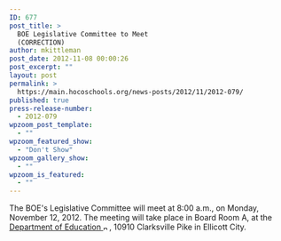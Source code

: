 ```yaml
---
ID: 677
post_title: >
  BOE Legislative Committee to Meet
  (CORRECTION)
author: mkittleman
post_date: 2012-11-08 00:00:26
post_excerpt: ""
layout: post
permalink: >
  https://main.hocoschools.org/news-posts/2012/11/2012-079/
published: true
press-release-number:
  - 2012-079
wpzoom_post_template:
  - ""
wpzoom_featured_show:
  - "Don't Show"
wpzoom_gallery_show:
  - ""
wpzoom_is_featured:
  - ""
---
```

The BOE's Legislative Committee will meet at 8:00 a.m., on Monday, November 12, 2012. The meeting will take place in Board Room A, at the <a href="http://maps.google.com/maps?hl=en&amp;q=10910+Clarksville+Pike,+Ellicott+City,+MD+21042&amp;btnG=Search" target="_blank">Department of Education <img alt="new webpage icon" src="http://www.hcpss.org/images/new_webpage.gif" width="11" height="10" align="bottom" border="0" /></a>, 10910 Clarksville Pike in Ellicott City.